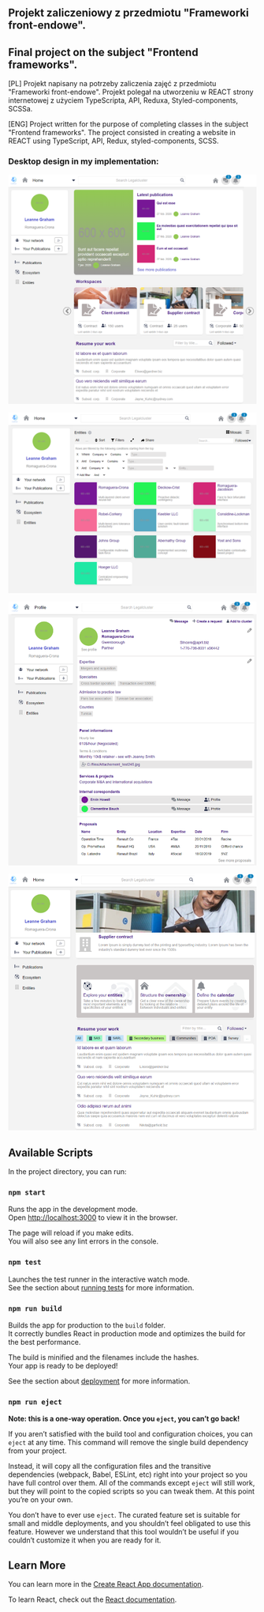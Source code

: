 ## Projekt zaliczeniowy z przedmiotu "Frameworki front-endowe".
## Final project on the subject "Frontend frameworks".

[PL]
Projekt napisany na potrzeby zaliczenia zajęć z przedmiotu "Frameworki front-endowe".
Projekt polegał na utworzeniu w REACT strony internetowej z użyciem TypeScripta, API, Reduxa, Styled-components, SCSSa.

[ENG]
Project written for the purpose of completing classes in the subject "Frontend frameworks".
The project consisted in creating a website in REACT using TypeScript, API, Redux, styled-components, SCSS.

### Desktop design in my implementation: 
![Main Page](./public/photos/main_page.PNG)

![Entities](./public/photos/entities.PNG)

![Profile](./public/photos/profile.PNG)

![Workspaces](./public/photos/workspaces.PNG)

## Available Scripts

In the project directory, you can run:

### `npm start`

Runs the app in the development mode.\
Open [http://localhost:3000](http://localhost:3000) to view it in the browser.

The page will reload if you make edits.\
You will also see any lint errors in the console.

### `npm test`

Launches the test runner in the interactive watch mode.\
See the section about [running tests](https://facebook.github.io/create-react-app/docs/running-tests) for more information.

### `npm run build`

Builds the app for production to the `build` folder.\
It correctly bundles React in production mode and optimizes the build for the best performance.

The build is minified and the filenames include the hashes.\
Your app is ready to be deployed!

See the section about [deployment](https://facebook.github.io/create-react-app/docs/deployment) for more information.

### `npm run eject`

**Note: this is a one-way operation. Once you `eject`, you can’t go back!**

If you aren’t satisfied with the build tool and configuration choices, you can `eject` at any time. This command will remove the single build dependency from your project.

Instead, it will copy all the configuration files and the transitive dependencies (webpack, Babel, ESLint, etc) right into your project so you have full control over them. All of the commands except `eject` will still work, but they will point to the copied scripts so you can tweak them. At this point you’re on your own.

You don’t have to ever use `eject`. The curated feature set is suitable for small and middle deployments, and you shouldn’t feel obligated to use this feature. However we understand that this tool wouldn’t be useful if you couldn’t customize it when you are ready for it.

## Learn More

You can learn more in the [Create React App documentation](https://facebook.github.io/create-react-app/docs/getting-started).

To learn React, check out the [React documentation](https://reactjs.org/).
